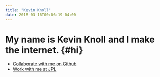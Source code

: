 ```yaml
---
title: "Kevin Knoll"
date: 2018-03-16T00:06:19-04:00
---
```

# My name is **Kevin Knoll** and I make the internet. {#hi}
* [Collaborate with me on Github](https://github.com/kevinknoll/)
* [Work with me at JPL](https://www.jplcreative.com/careers/)

